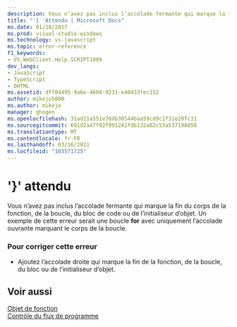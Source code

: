 ```yaml
---
description: Vous n’avez pas inclus l’accolade fermante qui marque la fin du corps de la fonction, de la boucle, du bloc de code ou de l’initialiseur d’objet.
title: "'} 'Attendu | Microsoft Docs"
ms.date: 01/18/2017
ms.prod: visual-studio-windows
ms.technology: vs-javascript
ms.topic: error-reference
f1_keywords:
- VS.WebClient.Help.SCRIPT1009
dev_langs:
- JavaScript
- TypeScript
- DHTML
ms.assetid: dff04495-9a6e-4604-9231-e40433fec152
author: mikejo5000
ms.author: mikejo
manager: ghogen
ms.openlocfilehash: 31ad11a551e76db30544baa59cd9c2f31e20fc31
ms.sourcegitcommit: 691d2a47f92f991241fdb132a82c53a537198d50
ms.translationtype: MT
ms.contentlocale: fr-FR
ms.lasthandoff: 03/16/2021
ms.locfileid: "103571725"
---
```

# <a name="expected-"></a>'}' attendu
Vous n’avez pas inclus l’accolade fermante qui marque la fin du corps de la fonction, de la boucle, du bloc de code ou de l’initialiseur d’objet. Un exemple de cette erreur serait une boucle **for** avec uniquement l’accolade ouvrante marquant le corps de la boucle.  
  
### <a name="to-correct-this-error"></a>Pour corriger cette erreur  
  
- Ajoutez l’accolade droite qui marque la fin de la fonction, de la boucle, du bloc ou de l’initialiseur d’objet.  
  
## <a name="see-also"></a>Voir aussi  
 [Objet de fonction](https://developer.mozilla.org/docs/Web/JavaScript/Reference/Global_Objects/Function)   
 [Contrôle du flux de programme](https://developer.mozilla.org/docs/Web/JavaScript/Guide/Control_flow_and_error_handling)
